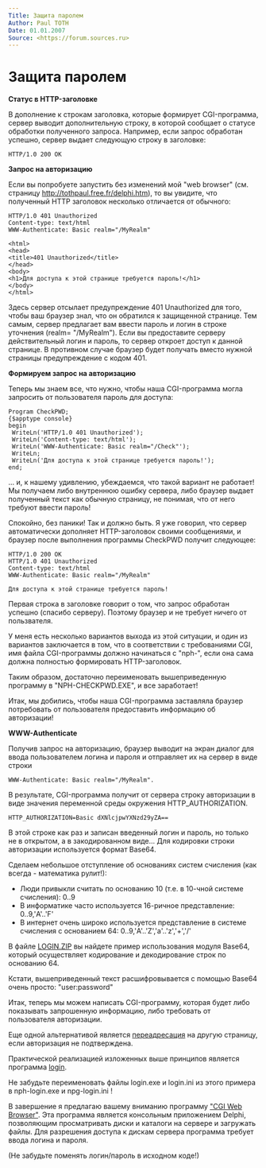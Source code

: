 ```yaml
---
Title: Защита паролем
Author: Paul TOTH
Date: 01.01.2007
Source: <https://forum.sources.ru>
---
```



Защита паролем
==============

**Статус в HTTP-заголовке**

В дополнение к строкам заголовка, которые формирует CGI-программа,
сервер выводит дополнительную строку, в которой сообщает о статусе
обработки полученного запроса. Например, если запрос обработан успешно,
сервер выдает следующую строку в заголовке:

    HTTP/1.0 200 OK

**Запрос на авторизацию**

Если вы попробуете запустить без изменений мой "web browser" (см.
страницу <http://tothpaul.free.fr/delphi.htm>), то вы увидите,
что полученный HTTP заголовок несколько отличается от обычного:

    HTTP/1.0 401 Unauthorized
    Content-type: text/html
    WWW-Authenticate: Basic realm="/MyRealm"

    <html>
    <head>
    <title>401 Unauthorized</title>
    </head>
    <body>
    <h1>Для доступа к этой странице требуется пароль!</h1>
    </body>
    </html>


Здесь сервер отсылает предупреждение 401 Unauthorized для того, чтобы
ваш браузер знал, что он обратился к защищенной странице. Тем самым,
сервер предлагает вам ввести пароль и логин в строке уточнения (realm=
"/MyRealm"). Если вы предоставите серверу действительный логин и
пароль, то сервер откроет доступ к данной странице. В противном случае
браузер будет получать вместо нужной страницы предупреждение с кодом
401.

**Формируем запрос на авторизацию**

Теперь мы знаем все, что нужно, чтобы наша CGI-программа могла запросить
от пользователя пароль для доступа:

    Program CheckPWD;
    {$apptype console}
    begin
     WriteLn('HTTP/1.0 401 Unauthorized');
     WriteLn('Content-type: text/html');
     WriteLn('WWW-Authenticate: Basic realm="/Check"');
     WriteLn;
     WriteLn('Для доступа к этой странице требуется пароль!');
    end;

... и, к нашему удивлению, убеждаемся, что такой вариант не работает!
Мы получаем либо внутреннюю ошибку сервера, либо браузер выдает
полученный текст как обычную страницу, не понимая, что от него требуют
ввести пароль!

Спокойно, без паники! Так и должно быть. Я уже говорил, что сервер
автоматически дополняет HTTP-заголовок своими сообщениями, и браузер
после выполнения программы CheckPWD получит следующее:

    HTTP/1.0 200 OK
    HTTP/1.0 401 Unauthorized
    Content-type: text/html
    WWW-Authenticate: Basic realm="/MyRealm"

    Для доступа к этой странице требуется пароль!

Первая строка в заголовке говорит о том, что запрос обработан успешно
(спасибо серверу). Поэтому браузер и не требует ничего от пользвателя.

У меня есть несколько вариантов выхода из этой ситуации, и один из
вариантов заключается в том, что в соответствии с требованиями CGI, имя
файла CGI-программы должно начинаться с "nph-", если она сама должна
полностью формировать HTTP-заголовок.

Таким образом, достаточно переименовать вышеприведенную программу в
"NPH-CHECKPWD.EXE", и все заработает!

Итак, мы добились, чтобы наша CGI-программа заставляла браузер
потребовать от пользователя предоставить информацию об авторизации!

**WWW-Authenticate**

Получив запрос на авторизацию, браузер выводит на экран диалог для ввода
пользователем логина и пароля и отправляет их на сервер в виде строки

    WWW-Authenticate: Basic realm="/MyRealm".

В результате, CGI-программа получит от сервера строку авторизации в виде
значения переменной среды окружения HTTP\_AUTHORIZATION.

    HTTP_AUTHORIZATION=Basic dXNlcjpwYXNzd29yZA==

В этой строке как раз и записан введенный логин и пароль, но только не в
открытом, а в закодированном виде... Для кодировки строки авторизации
используется формат Base64.

Сделаем небольшое отступление об основаниях систем счисления
(как всегда - математика рулит!):

- Люди привыкли считать по основанию 10 (т.е. в 10-чной системе счисления): 0..9
- В информатике часто используется 16-ричное представление: 0..9,\'A\'..\'F\'
- В интернет очень широко используется представление в системе счисления с основанием 64:
  0..9,\'A\'..\'Z\',\'a\'..\'z\',\'+\',\'/\'

В файле [LOGIN.ZIP](login.zip) вы найдете пример использования модуля Base64, который
осуществляет кодирование и декодирование строк по основанию 64.

Кстати, вышеприведенный текст расшифровывается с помощью Base64 очень
просто: "user:password"

Итак, теперь мы можем написать CGI-программу, которая будет либо
показывать запрошенную информацию, либо требовать от пользователя
авторизации.

Еще одной альтернативой является [переадресация](part3/) на другую страницу,
если авторизация не подтверждена.

Практической реализацией изложенных выше принципов является программа
[login](login.zip).

Не забудьте переименовать файлы login.exe и login.ini из этого примера в
nph-login.exe и npg-login.ini !

В завершение я предлагаю вашему вниманию программу ["CGI Web Browser"](browse.zip).
Эта программа является консольным приложением Delphi, позволяющим
просматривать диски и каталоги на сервере и загружать файлы. Для
разрешения доступа к дискам сервера программа требует ввода логина и
пароля.

(Не забудьте поменять логин/пароль в исходном коде!)

